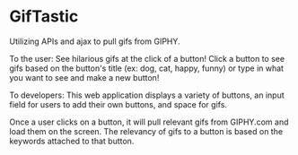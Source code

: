 # GifTastic
Utilizing APIs and ajax to pull gifs from GIPHY.

To the user: See hilarious gifs at the click of a button! Click a button to see gifs based on the button's title (ex: dog, cat, happy, funny) or type in what you want to see and make a new button! 


To developers: 
This web application displays a variety of buttons, an input field for users to add their own buttons, and space for gifs. 

Once a user clicks on a button, it will pull relevant gifs from GIPHY.com and load them on the screen. The relevancy of gifs to a button is based on the keywords attached to that button.

